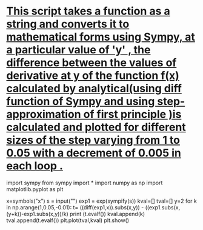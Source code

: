 # <ins>This script takes a function as a string and converts it to mathematical forms using Sympy, at a particular value of 'y' , the difference between the values of  derivative at y of the function f(x) calculated by analytical(using diff function of Sympy and using step-approximation of first principle )is calculated and plotted for different sizes of the step varying from 1 to 0.05 with a decrement of 0.005 in each loop . 
import sympy
from sympy import *
import numpy as np
import matplotlib.pyplot as plt

x=symbols("x")
s = input("")
exp1 = exp(sympify(s))
kval=[]
tval=[]
y=2
for k in np.arange(1,0.05,-0.01):
    t= ((diff(exp1,x)).subs(x,y)) - ((exp1.subs(x,(y+k))-exp1.subs(x,y))/k)
    print (t.evalf())
    kval.append(k)
    tval.append(t.evalf())
plt.plot(tval,kval)
plt.show()
